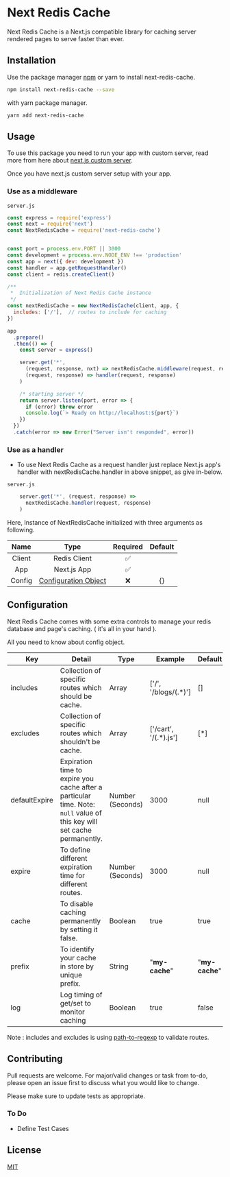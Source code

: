 # Next Redis Cache

Next Redis Cache is a Next.js compatible library for caching server rendered pages to serve faster than ever. 


## Installation

Use the package manager [npm](https://npmjs.com/) or yarn to install next-redis-cache.

```bash
npm install next-redis-cache --save
```

with yarn package manager.

```bash
yarn add next-redis-cache
```


## Usage

To use this package you need to run your app with custom server, read more from here about [next.js custom server](https://nextjs.org/docs/advanced-features/custom-server).

Once you have next.js custom server setup with your app.

### Use as a middleware

`server.js`

```js
const express = require('express')
const next = require('next')
const NextRedisCache = require('next-redis-cache')


const port = process.env.PORT || 3000
const development = process.env.NODE_ENV !== 'production'
const app = next({ dev: development })
const handler = app.getRequestHandler()
const client = redis.createClient()

/**
 *  Initialization of Next Redis Cache instance
 */
const nextRedisCache = new NextRedisCache(client, app, {
  includes: ['/'],  // routes to include for caching
})

app
  .prepare()
  .then(() => {
    const server = express()

    server.get('*', 
      (request, response, nxt) => nextRedisCache.middleware(request, response, nxt), 
      (request, response) => handler(request, response)
    )

    /* starting server */
    return server.listen(port, error => {
      if (error) throw error
      console.log(`> Ready on http://localhost:${port}`)
    })
  })
  .catch(error => new Error("Server isn't responded", error))

```

### Use as a handler

- To use Next Redis Cache as a request handler just replace Next.js app's handler with nextRedisCache.handler in above snippet, as give in-below.

`server.js`

```js
    server.get('*', (request, response) =>
      nextRedisCache.handler(request, response)
    )
```

Here, Instance of NextRedisCache initialized with three arguments as following.

|  Name  |          Type         | Required | Default |
|:------:|:---------------------:|:--------:|:--------:|
| Client |      Redis Client     |    ✅    |          |
|   App  |      Next.js App      |    ✅    |          |
| Config | [Configuration  Object](https://github.com/RajnishKatharotiya/next-redis-cache#configuration) |    ❌    |    {}    |


## Configuration
Next Redis Cache comes with some extra controls to manage your redis database and page's caching. ( it's all in your hand ). 

All you need to know about config object.

| Key           | Detail                                                                                                                  | Type             | Example             | Default        |
|---------------|-------------------------------------------------------------------------------------------------------------------------|------------------|---------------------|----------------|
| includes      | Collection of specific routes which should be cache.                                                                    | Array            | ['/', '/blogs/(.*)']   | []             |
| excludes      | Collection of specific routes which shouldn't be cache.                                                                 | Array            | ['/cart', '/(.*).js'] | [*]            |
| defaultExpire | Expiration time to expire you cache after a particular time. Note: `null` value of this key will set cache permanently. | Number (Seconds) | 3000                | null           |
| expire        | To define different expiration time for different routes.                                                               | Number (Seconds) | 3000                | null           |
| cache         | To disable caching permanently by setting it false.                                                                     | Boolean          | true                | true           |
| prefix        | To identify your cache in store by unique prefix.                                                                       | String           | "__my-cache__"      | "__my-cache__" |
| log           | Log timing of get/set to monitor caching                                                                                | Boolean          | true                | false          |

Note : includes and excludes is using [path-to-regexp](https://www.npmjs.com/package/path-to-regexp) to validate routes.

## Contributing
Pull requests are welcome. For major/valid changes or task from to-do, please open an issue first to discuss what you would like to change.

Please make sure to update tests as appropriate.
 
### To Do
- Define Test Cases 


## License
[MIT](https://choosealicense.com/licenses/mit/)